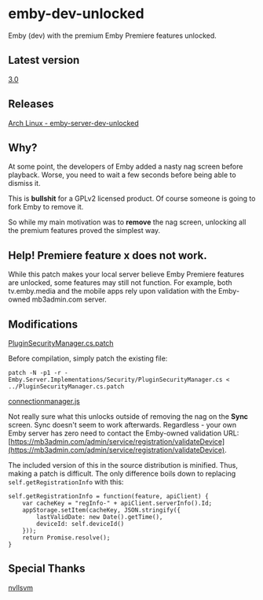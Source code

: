 # emby-dev-unlocked
Emby (dev) with the premium Emby Premiere features unlocked.

## Latest version
[3.0](https://github.com/nicolahinssen/emby-dev-unlocked/releases/tag/3.0)

## Releases

[Arch Linux - emby-server-dev-unlocked](https://aur.archlinux.org/packages/emby-server-dev-unlocked/)

## Why?
At some point, the developers of Emby added a nasty nag screen before playback.
Worse, you need to wait a few seconds before being able to dismiss it.

This is **bullshit** for a GPLv2 licensed product. Of course someone is going to fork Emby to remove it.

So while my main motivation was to **remove** the nag screen, unlocking all the premium features proved the simplest way.

## Help! Premiere feature x does not work.
While this patch makes your local server believe Emby Premiere features are unlocked, some features may still not function.
For example, both tv.emby.media and the mobile apps rely upon validation with the Emby-owned mb3admin.com server.

## Modifications

[PluginSecurityManager.cs.patch](https://github.com/nicolahinssen/emby-dev-unlocked/blob/master/patches/PluginSecurityManager.cs.patch)

Before compilation, simply patch the existing file:
```
patch -N -p1 -r - Emby.Server.Implementations/Security/PluginSecurityManager.cs < ../PluginSecurityManager.cs.patch
```

[connectionmanager.js](https://github.com/nicolahinssen/emby-dev-unlocked/blob/master/replacements/connectionmanager.js)

Not really sure what this unlocks outside of removing the nag on the **Sync** screen.
Sync doesn't seem to work afterwards.
Regardless - your own Emby server has zero need to contact the Emby-owned validation URL: [https://mb3admin.com/admin/service/registration/validateDevice](https://mb3admin.com/admin/service/registration/validateDevice).

The included version of this in the source distribution is minified. Thus, making a patch is difficult.
The only difference boils down to replacing ``self.getRegistrationInfo`` with this:

```
self.getRegistrationInfo = function(feature, apiClient) {
    var cacheKey = "regInfo-" + apiClient.serverInfo().Id;
    appStorage.setItem(cacheKey, JSON.stringify({
        lastValidDate: new Date().getTime(),
        deviceId: self.deviceId()
    }));
    return Promise.resolve();
}
```

## Special Thanks
[nvllsvm](https://github.com/nvllsvm)
